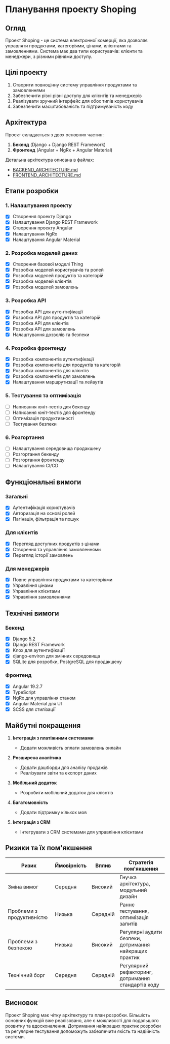 # Планування проекту Shoping

## Огляд

Проект Shoping - це система електронної комерції, яка дозволяє управляти продуктами, категоріями, цінами, клієнтами та замовленнями. Система має два типи користувачів: клієнти та менеджери, з різними рівнями доступу.

## Цілі проекту

1. Створити повноцінну систему управління продуктами та замовленнями
2. Забезпечити різні рівні доступу для клієнтів та менеджерів
3. Реалізувати зручний інтерфейс для обох типів користувачів
4. Забезпечити масштабованість та підтримуваність коду

## Архітектура

Проект складається з двох основних частин:

1. **Бекенд** (Django + Django REST Framework)
2. **Фронтенд** (Angular + NgRx + Angular Material)

Детальна архітектура описана в файлах:
- [BACKEND_ARCHITECTURE.md](BACKEND_ARCHITECTURE.md)
- [FRONTEND_ARCHITECTURE.md](FRONTEND_ARCHITECTURE.md)

## Етапи розробки

### 1. Налаштування проекту

- [x] Створення проекту Django
- [x] Налаштування Django REST Framework
- [x] Створення проекту Angular
- [x] Налаштування NgRx
- [x] Налаштування Angular Material

### 2. Розробка моделей даних

- [x] Створення базової моделі Thing
- [x] Розробка моделей користувачів та ролей
- [x] Розробка моделей продуктів та категорій
- [x] Розробка моделей клієнтів
- [x] Розробка моделей замовлень

### 3. Розробка API

- [x] Розробка API для аутентифікації
- [x] Розробка API для продуктів та категорій
- [x] Розробка API для клієнтів
- [x] Розробка API для замовлень
- [x] Налаштування дозволів та безпеки

### 4. Розробка фронтенду

- [x] Розробка компонентів аутентифікації
- [x] Розробка компонентів для продуктів та категорій
- [x] Розробка компонентів для клієнтів
- [x] Розробка компонентів для замовлень
- [x] Налаштування маршрутизації та лейаутів

### 5. Тестування та оптимізація

- [ ] Написання юніт-тестів для бекенду
- [ ] Написання юніт-тестів для фронтенду
- [ ] Оптимізація продуктивності
- [ ] Тестування безпеки

### 6. Розгортання

- [ ] Налаштування середовища продакшену
- [ ] Розгортання бекенду
- [ ] Розгортання фронтенду
- [ ] Налаштування CI/CD

## Функціональні вимоги

### Загальні

- [x] Аутентифікація користувачів
- [x] Авторизація на основі ролей
- [x] Пагінація, фільтрація та пошук

### Для клієнтів

- [x] Перегляд доступних продуктів з цінами
- [x] Створення та управління замовленнями
- [x] Перегляд історії замовлень

### Для менеджерів

- [x] Повне управління продуктами та категоріями
- [x] Управління цінами
- [x] Управління клієнтами
- [x] Управління замовленнями

## Технічні вимоги

### Бекенд

- [x] Django 5.2
- [x] Django REST Framework
- [x] Knox для аутентифікації
- [x] django-environ для змінних середовища
- [x] SQLite для розробки, PostgreSQL для продакшену

### Фронтенд

- [x] Angular 19.2.7
- [x] TypeScript
- [x] NgRx для управління станом
- [x] Angular Material для UI
- [x] SCSS для стилізації

## Майбутні покращення

1. **Інтеграція з платіжними системами**
   - Додати можливість оплати замовлень онлайн

2. **Розширена аналітика**
   - Додати дашборди для аналізу продажів
   - Реалізувати звіти та експорт даних

3. **Мобільний додаток**
   - Розробити мобільний додаток для клієнтів

4. **Багатомовність**
   - Додати підтримку кількох мов

5. **Інтеграція з CRM**
   - Інтегрувати з CRM системами для управління клієнтами

## Ризики та їх пом'якшення

| Ризик                     | Ймовірність | Вплив   | Стратегія пом'якшення |
|---------------------------|-------------|---------|---------------------------------------|
| Зміна вимог               | Середня     | Високий | Гнучка архітектура, модульний дизайн  |
| Проблеми з продуктивністю | Низька      | Середній| Раннє тестування, оптимізація запитів |
| Проблеми з безпекою       | Низька      | Високий | Регулярні аудити безпеки, дотримання найкращих практик |
| Технічний борг            | Середня     | Середній| Регулярний рефакторинг, дотримання стандартів коду |

## Висновок

Проект Shoping має чітку архітектуру та план розробки. Більшість основних функцій вже реалізовано, але є можливості для подальшого розвитку та вдосконалення. Дотримання найкращих практик розробки та регулярне тестування допоможуть забезпечити якість та надійність системи.
